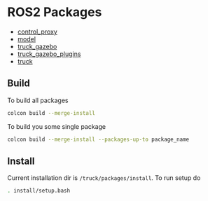 # ROS2 Packages

- [control_proxy](control_proxy/README.md)
- [model](model/README.md)
- [truck_gazebo](truck_gazebo/README.md)
- [truck_gazebo_plugins](truck_gazebo_plugins/README.md)
- [truck](truck/README.md)

## Build

To build all packages

```bash
colcon build --merge-install
```

To build you some single package

```bash
colcon build --merge-install --packages-up-to package_name
```

## Install
Current installation dir is ```/truck/packages/install```. To run setup do

```bash
. install/setup.bash
```
